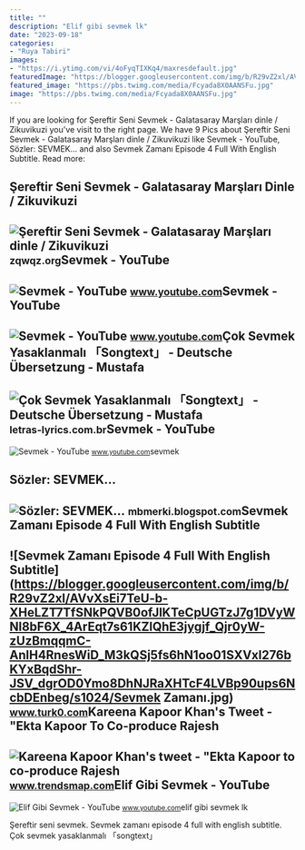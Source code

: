 ```yaml
---
title: ""
description: "Elif gibi sevmek lk"
date: "2023-09-18"
categories:
- "Ruya Tabiri"
images:
- "https://i.ytimg.com/vi/4oFyqTIXKq4/maxresdefault.jpg"
featuredImage: "https://blogger.googleusercontent.com/img/b/R29vZ2xl/AVvXsEi7TeU-b-XHeLZT7TfSNkPQVB0ofJlKTeCpUGTzJ7g1DVyWNl8bF6X_4ArEqt7s61KZlQhE3jygjf_Qjr0yW-zUzBmqqmC-AnlH4RnesWiD_M3kQSj5fs6hN1oo01SXVxl276bKYxBqdShr-JSV_dgrOD0Ymo8DhNJRaXHTcF4LVBp90ups6NcbDEnbeg/s1024/Sevmek Zamanı.jpg"
featured_image: "https://pbs.twimg.com/media/Fcyada8X0AANSFu.jpg"
image: "https://pbs.twimg.com/media/Fcyada8X0AANSFu.jpg"
---
```


If you are looking for Şereftir Seni Sevmek - Galatasaray Marşları dinle / Zikuvikuzi you've visit to the right page. We have 9 Pics about Şereftir Seni Sevmek - Galatasaray Marşları dinle / Zikuvikuzi like Sevmek - YouTube, Sözler: SEVMEK... and also Sevmek Zamanı Episode 4 Full With English Subtitle. Read more:

Şereftir Seni Sevmek - Galatasaray Marşları Dinle / Zikuvikuzi
--------------------------------------------------------------

 ![Şereftir Seni Sevmek - Galatasaray Marşları dinle / Zikuvikuzi](https://i.zqwqz.org/export/1280/720/IeoIqsUTqsA.jpg) <small>zqwqz.org</small>Sevmek - YouTube
----------------

 ![Sevmek - YouTube](https://i.ytimg.com/vi/XU3LNtJ0nww/maxresdefault.jpg) <small>www.youtube.com</small>Sevmek - YouTube
----------------

 ![Sevmek - YouTube](https://i.ytimg.com/vi/og49TNzAoJY/maxresdefault.jpg) <small>www.youtube.com</small>Çok Sevmek Yasaklanmalı 「Songtext」 - Deutsche Übersetzung - Mustafa
-------------------------------------------------------------------

 ![Çok Sevmek Yasaklanmalı 「Songtext」 - Deutsche Übersetzung - Mustafa](https://i.ytimg.com/vi/8S-RtNPcbn0/maxresdefault.jpg) <small>letras-lyrics.com.br</small>Sevmek - YouTube
----------------

 ![Sevmek - YouTube](https://i.ytimg.com/vi/4oFyqTIXKq4/maxresdefault.jpg) <small>www.youtube.com</small>sevmek

Sözler: SEVMEK...
-----------------

 ![Sözler: SEVMEK...](https://3.bp.blogspot.com/-RDBgtOMxEgc/WOX0gGjoOhI/AAAAAAAAdgQ/sYmqVBFdxa4R7If-GiqHUzGRljd3U0FLwCLcB/s1600/bb80ea5cdd32f50c0636977be6324cde.jpg) <small>mbmerki.blogspot.com</small>Sevmek Zamanı Episode 4 Full With English Subtitle
--------------------------------------------------

 ![Sevmek Zamanı Episode 4 Full With English Subtitle](https://blogger.googleusercontent.com/img/b/R29vZ2xl/AVvXsEi7TeU-b-XHeLZT7TfSNkPQVB0ofJlKTeCpUGTzJ7g1DVyWNl8bF6X_4ArEqt7s61KZlQhE3jygjf_Qjr0yW-zUzBmqqmC-AnlH4RnesWiD_M3kQSj5fs6hN1oo01SXVxl276bKYxBqdShr-JSV_dgrOD0Ymo8DhNJRaXHTcF4LVBp90ups6NcbDEnbeg/s1024/Sevmek Zamanı.jpg) <small>www.turk0.com</small>Kareena Kapoor Khan's Tweet - "Ekta Kapoor To Co-produce Rajesh
---------------------------------------------------------------

 ![Kareena Kapoor Khan's tweet - "Ekta Kapoor to co-produce Rajesh](https://pbs.twimg.com/media/Fcyada8X0AANSFu.jpg) <small>www.trendsmap.com</small>Elif Gibi Sevmek - YouTube
--------------------------

 ![Elif Gibi Sevmek - YouTube](http://i.ytimg.com/vi/san44u3C-Lk/maxresdefault.jpg) <small>www.youtube.com</small>elif gibi sevmek lk

Şereftir seni sevmek. Sevmek zamanı episode 4 full with english subtitle. Çok sevmek yasaklanmalı 「songtext」
